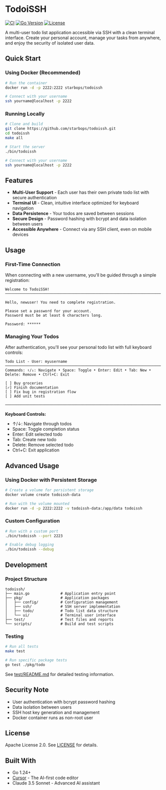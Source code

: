 # TodoiSSH

[![CI](https://github.com/starbops/todoissh/actions/workflows/ci.yml/badge.svg)](https://github.com/starbops/todoissh/actions/workflows/ci.yml)
[![Go Version](https://img.shields.io/github/go-mod/go-version/starbops/todoissh)](https://go.dev)
[![License](https://img.shields.io/github/license/starbops/todoissh)](LICENSE)

A multi-user todo list application accessible via SSH with a clean terminal interface. Create your personal account, manage your tasks from anywhere, and enjoy the security of isolated user data.

## Quick Start

### Using Docker (Recommended)

```bash
# Run the container
docker run -d -p 2222:2222 starbops/todoissh

# Connect with your username
ssh yourname@localhost -p 2222
```

### Running Locally

```bash
# Clone and build
git clone https://github.com/starbops/todoissh.git
cd todoissh
make all

# Start the server
./bin/todoissh

# Connect with your username
ssh yourname@localhost -p 2222
```

## Features

- **Multi-User Support** - Each user has their own private todo list with secure authentication
- **Terminal UI** - Clean, intuitive interface optimized for keyboard navigation
- **Data Persistence** - Your todos are saved between sessions
- **Secure Design** - Password hashing with bcrypt and data isolation between users
- **Accessible Anywhere** - Connect via any SSH client, even on mobile devices

## Usage

### First-Time Connection

When connecting with a new username, you'll be guided through a simple registration:

```
Welcome to TodoiSSH!
────────────────────────────────────────────────────────────────────────────────

Hello, newuser! You need to complete registration.

Please set a password for your account.
Password must be at least 6 characters long.

Password: ******
```

### Managing Your Todos

After authentication, you'll see your personal todo list with full keyboard controls:

```
Todo List - User: myusername
────────────────────────────────────────────────────────────────────────────────
Commands: ↑/↓: Navigate • Space: Toggle • Enter: Edit • Tab: New • Delete: Remove • Ctrl+C: Exit

[ ] Buy groceries
[✓] Finish documentation
[ ] Fix bug in registration flow
[ ] Add unit tests

────────────────────────────────────────────────────────────────────────────────
```

**Keyboard Controls:**
- ↑/↓: Navigate through todos
- Space: Toggle completion status
- Enter: Edit selected todo
- Tab: Create new todo
- Delete: Remove selected todo
- Ctrl+C: Exit application

## Advanced Usage

### Using Docker with Persistent Storage

```bash
# Create a volume for persistent storage
docker volume create todoissh-data

# Run with the volume mounted
docker run -d -p 2222:2222 -v todoissh-data:/app/data todoissh
```

### Custom Configuration

```bash
# Run with a custom port
./bin/todoissh --port 2223

# Enable debug logging
./bin/todoissh --debug
```

## Development

### Project Structure

```
todoissh/
├── main.go              # Application entry point
├── pkg/                 # Application packages
│   ├── config/          # Configuration management
│   ├── ssh/             # SSH server implementation
│   ├── todo/            # Todo list data structure
│   └── ui/              # Terminal user interface
├── test/                # Test files and reports
└── scripts/             # Build and test scripts
```

### Testing

```bash
# Run all tests
make test

# Run specific package tests
go test ./pkg/todo
```

See [test/README.md](test/README.md) for detailed testing information.

## Security Note

- User authentication with bcrypt password hashing
- Data isolation between users
- SSH host key generation and management
- Docker container runs as non-root user

## License

Apache License 2.0. See [LICENSE](LICENSE) for details.

## Built With

- Go 1.24+
- [Cursor](https://cursor.sh/) - The AI-first code editor
- Claude 3.5 Sonnet - Advanced AI assistant
